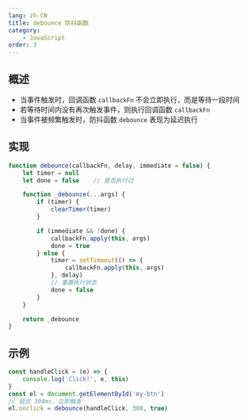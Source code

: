 ```yaml
---
lang: zh-CN
title: debounce 防抖函数
category:
    - JavaScript
order: 3
---
```


## 概述
- 当事件触发时，回调函数 `callbackFn` 不会立即执行，而是等待一段时间
- 若等待时间内没有再次触发事件，则执行回调函数 `callbackFn`
- 当事件被频繁触发时，防抖函数 `debounce` 表现为延迟执行

## 实现
```js
function debounce(callbackFn, delay, immediate = false) {
    let timer = null
    let done = false    // 是否执行过

    function _debounce(...args) {
        if (timer) {
            clearTimer(timer)
        }

        if (immediate && !done) {
            callbackFn.apply(this, args)
            done = true
        } else {
            timer = setTimeout(() => {
                callbackFn.apply(this, args)
            }, delay)
            // 重置执行状态
            done = false
        }
    }

    return _debounce
}
```

## 示例
```js
const handleClick = (e) => {
    console.log('Click!', e, this)
}
const el = document.getElementById('my-btn')
// 延迟 300ms，立即触发
el.onclick = debounce(handleClick, 300, true)
```
